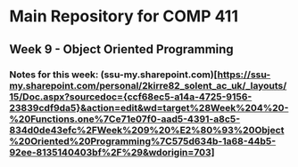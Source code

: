 # Main Repository for COMP 411 
## Week 9 - Object Oriented Programming

### Notes for this week: (ssu-my.sharepoint.com)[https://ssu-my.sharepoint.com/personal/2kirre82_solent_ac_uk/_layouts/15/Doc.aspx?sourcedoc={ccf68ec5-a14a-4725-9156-23839cdf9da5}&action=edit&wd=target%28Week%204%20-%20Functions.one%7Ce71e07f0-aad5-4391-a8c5-834d0de43efc%2FWeek%209%20%E2%80%93%20Object%20Oriented%20Programming%7C575d634b-1a68-44b5-92ee-8135140403bf%2F%29&wdorigin=703]
